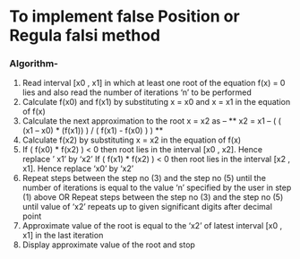 # To implement false Position or Regula falsi method

### Algorithm-
1.	Read interval [x0 , x1] in which at least one root of the equation f(x) = 0 lies and also read the number of iterations ‘n’ to be performed 
2.	Calculate f(x0) and f(x1) by substituting x = x0 and x = x1 in the equation of f(x)
3.	Calculate the next approximation to the root x = x2 as – 
	** x2 = x1 – ( ( (x1 – x0) * (f(x1)) ) / ( f(x1) - f(x0) ) ) **
4.	Calculate f(x2) by substituting x = x2 in the equation of f(x)
5.	If ( f(x0) * f(x2) ) < 0 then root lies in the interval [x0 , x2]. Hence replace ’ x1’ by ‘x2’ 
	If ( f(x1) * f(x2) ) < 0 then root lies in the interval [x2 , x1]. Hence replace ‘x0’ by ‘x2’
6.	Repeat steps between the step no (3) and the step no (5) until the number of iterations is equal to the value ‘n’ specified by the user in step (1) above
	OR
	Repeat steps between the step no (3) and the step no (5) until value of ‘x2’ repeats up to given significant digits after decimal point
7.	Approximate value of the root is equal to the ‘x2’ of latest interval [x0 , x1] in the last iteration
8.	Display approximate value of the root and stop
